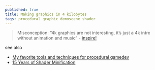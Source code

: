 ```yaml
---
published: true
title: Making graphics in 4 kilobytes
tags: procedural graphic demoscene shader
---
```

> Misconception: “4k graphics are not interesting, it’s just a 4k intro without
animation and music” - [inspire!](https://iquilezles.org/www/articles/proceduralgfx/inspire2008.pdf)

see also
- [		My favorite tools and techniques for procedural gamedev](https://news.ycombinator.com/item?id=41092861)
- [15 Years of Shader Minification](https://news.ycombinator.com/item?id=43943942)
